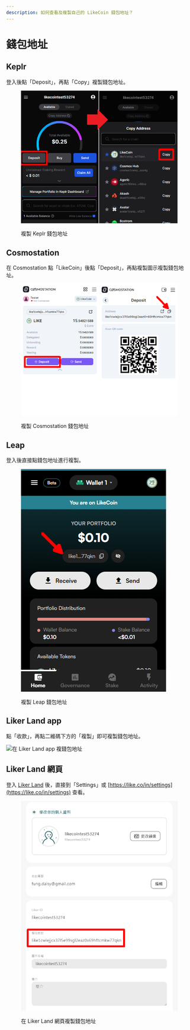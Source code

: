 ```yaml
---
description: 如何查看及複製自己的 LikeCoin 錢包地址？
---
```


# 錢包地址

## Keplr

登入後點「Deposit」，再點「Copy」複製錢包地址。

<figure><img src="../../.gitbook/assets/Keplr wallet address.png" alt=""><figcaption><p>複製 Keplr 錢包地址</p></figcaption></figure>

## Cosmostation

在 Cosmostation 點「LikeCoin」後點「Deposit」，再點複製圖示複製錢包地址。

<figure><img src="../../.gitbook/assets/Comostation wallet address.png" alt=""><figcaption><p>複製 Cosmostation 錢包地址</p></figcaption></figure>

## Leap

登入後直接點錢包地址進行複製。

<figure><img src="../../.gitbook/assets/Leap wallet address.png" alt=""><figcaption><p>複製 Leap 錢包地址</p></figcaption></figure>

## Liker Land app

點「收款」，再點二維碼下方的「複製」即可複製錢包地址。

![在 Liker Land app 複錢包地址](<../../.gitbook/assets/wallet address liker land app.png>)

## Liker Land 網頁

登入 [Liker Land](https://liker.land/) 後，直接到「Settings」或 [https://like.co/in/settings](https://like.co/in/settings) 查看。

<figure><img src="../../.gitbook/assets/Wallet Address Liker Land.png" alt=""><figcaption><p>在 Liker Land 網頁複製錢包地址</p></figcaption></figure>
